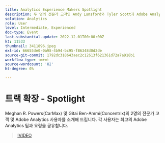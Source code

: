 ```yaml
---
title: Analytics Experience Makers Spotlight
description: 두 명의 전문가 고객인 Andy Lunsford와 Tyler Scott과 Adobe Analytics 사용자를 집중 조명해 보십시오. 각 사용자는 최고의 Adobe Analytics 팁과 요령을 공유합니다. 이들의 세션에서는 실시간으로 질문할 수 있는 기회가 이어진다. 놓치고 싶지 않겠지
solution: Analytics
role: User
level: Intermediate, Experienced
doc-type: Event
last-substantial-update: 2022-12-01T00:00:00Z
kt: 11533
thumbnail: 3411896.jpeg
exl-id: 66655de0-0a98-4b94-bc95-f86348d0d2de
source-git-commit: 1792dc318643aec2c12613f621361d72a7a918b1
workflow-type: tm+mt
source-wordcount: '82'
ht-degree: 0%

---
```


# 트랙 확장 - Spotlight

Meghan R. Powers(CarMax) 및 Gitai Ben-Ammi(Concentrix)의 2명의 전문가 고객 및 Adobe Analytics 사용자를 소개해 드립니다. 각 사용자는 최고의 Adobe Analytics 팁과 요령을 공유합니다.

>[!VIDEO](https://video.tv.adobe.com/v/3411896/?quality=12&learn=on)
